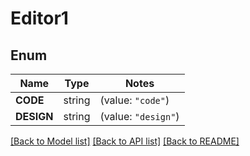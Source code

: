 # Editor1

## Enum

Name | Type | Notes
------------ | ------------- | -------------
**CODE** | string | (value: `"code"`)
**DESIGN** | string | (value: `"design"`)


[[Back to Model list]](../README.md#documentation-for-models) [[Back to API list]](../README.md#documentation-for-api-endpoints) [[Back to README]](../README.md)


